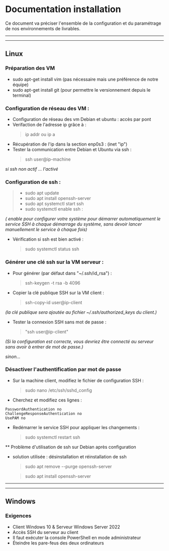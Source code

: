 # Documentation installation
Ce document va préciser l'ensemble de la configuration et du paramétrage de nos environnements de livrables.

______________________________________________________________________________________________________________
______________________________________________________________________________________________________________

## Linux
### Préparation des VM
- sudo apt-get install vim (pas nécessaire mais une préférence de notre équipe)
- sudo apt-get install git (pour permettre le versionnement depuis le terminal)

### Configuration de réseau des VM :
- Configuration de réseau des vm Debian et ubuntu : accès par pont
- Verifaction de l'adresse ip grâce à : 
  > ip addr ou ip a
- Récupération de l'ip dans la section enp0s3 : (inet "ip")
- Tester la communication entre Debian et Ubuntu via ssh : 
  > ssh user@ip-machine

_si ssh non actif ... l'activé_
### Configuration de ssh :
>- sudo apt update
>- sudo apt install openssh-server
>- sudo apt systemctl start ssh
>- sudo systemctl enable ssh :

_( enable pour configurer votre système pour démarrer automatiquement le service SSH à chaque démarrage du système, sans devoir lancer manuellement le service à chaque fois)_

- Vérification si ssh est bien activé :
  > sudo systemctl status ssh
 
### Générer une clé ssh sur la VM serveur :
- Pour générer (par défaut dans "~/.ssh/id_rsa") :
  > ssh-keygen -t rsa -b 4096 
- Copier la clé publique SSH sur la VM client :
  > ssh-copy-id user@ip-client

_(la clé publique sera ajoutée au fichier ~/.ssh/authorized_keys du client.)_

- Tester la connexion SSH sans mot de passe : 
  > "ssh user@ip-client"

_(Si la configuration est correcte, vous devriez être connecté au serveur sans avoir à entrer de mot de passe.)_

_sinon..._
### Désactiver l'authentification par mot de passe
- Sur la machine client, modifiez le fichier de configuration SSH : 
  > sudo nano /etc/ssh/sshd_config
- Cherchez et modifiez ces lignes :
```
PasswordAuthentication no
ChallengeResponseAuthentication no
UsePAM no
```
- Redémarrer le service SSH pour appliquer les changements :
  > sudo systemctl restart ssh
  
 ** Problème d'utilisation de ssh sur Debian après configuration
 - solution utilisée : désinstallation et réinstallation de ssh
   > sudo apt remove --purge openssh-server
   
   > sudo apt install openssh-server

______________________________________________________________________________________________________________
______________________________________________________________________________________________________________

## Windows
### Exigences
- Client Windows 10 & Serveur Windows Server 2022
- Accès SSH du serveur au client
- Il faut exécuter la console PowerShell en mode administrateur
- Éteindre les pare-feus des deux ordinateurs
